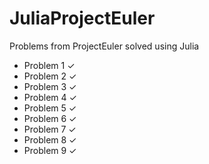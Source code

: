 JuliaProjectEuler
=================

Problems from ProjectEuler solved using Julia

- Problem 1 ✓
- Problem 2 ✓
- Problem 3 ✓
- Problem 4 ✓
- Problem 5 ✓
- Problem 6 ✓
- Problem 7 ✓
- Problem 8 ✓
- Problem 9 ✓
